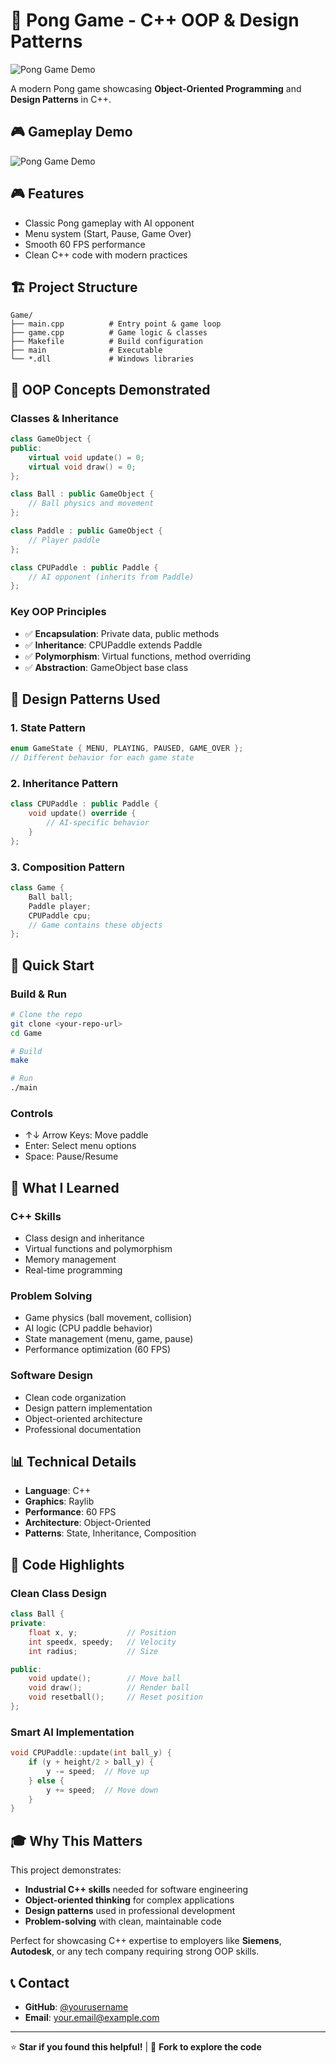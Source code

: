 # 🏓 Pong Game - C++ OOP & Design Patterns
![Pong Game Demo](game.png)







A modern Pong game showcasing **Object-Oriented Programming** and **Design Patterns** in C++.






## 🎮 Gameplay Demo



![Pong Game Demo](Game.gif)




## 🎮 Features

- Classic Pong gameplay with AI opponent
- Menu system (Start, Pause, Game Over)
- Smooth 60 FPS performance
- Clean C++ code with modern practices

## 🏗️ Project Structure

```
Game/
├── main.cpp          # Entry point & game loop
├── game.cpp          # Game logic & classes
├── Makefile          # Build configuration
├── main              # Executable
└── *.dll             # Windows libraries
```

## 🧩 OOP Concepts Demonstrated

### Classes & Inheritance

```cpp
class GameObject {
public:
    virtual void update() = 0;
    virtual void draw() = 0;
};

class Ball : public GameObject {
    // Ball physics and movement
};

class Paddle : public GameObject {
    // Player paddle
};

class CPUPaddle : public Paddle {
    // AI opponent (inherits from Paddle)
};
```

### Key OOP Principles

- ✅ **Encapsulation**: Private data, public methods
- ✅ **Inheritance**: CPUPaddle extends Paddle
- ✅ **Polymorphism**: Virtual functions, method overriding
- ✅ **Abstraction**: GameObject base class

## 🎨 Design Patterns Used

### 1. State Pattern

```cpp
enum GameState { MENU, PLAYING, PAUSED, GAME_OVER };
// Different behavior for each game state
```

### 2. Inheritance Pattern

```cpp
class CPUPaddle : public Paddle {
    void update() override {
        // AI-specific behavior
    }
};
```

### 3. Composition Pattern

```cpp
class Game {
    Ball ball;
    Paddle player;
    CPUPaddle cpu;
    // Game contains these objects
};
```

## 🚀 Quick Start

### Build & Run

```bash
# Clone the repo
git clone <your-repo-url>
cd Game

# Build
make

# Run
./main
```

### Controls

- ↑↓ Arrow Keys: Move paddle
- Enter: Select menu options
- Space: Pause/Resume

## 🎯 What I Learned

### C++ Skills

- Class design and inheritance
- Virtual functions and polymorphism
- Memory management
- Real-time programming

### Problem Solving

- Game physics (ball movement, collision)
- AI logic (CPU paddle behavior)
- State management (menu, game, pause)
- Performance optimization (60 FPS)

### Software Design

- Clean code organization
- Design pattern implementation
- Object-oriented architecture
- Professional documentation

## 📊 Technical Details

- **Language**: C++
- **Graphics**: Raylib
- **Performance**: 60 FPS
- **Architecture**: Object-Oriented
- **Patterns**: State, Inheritance, Composition

## 🔧 Code Highlights

### Clean Class Design

```cpp
class Ball {
private:
    float x, y;           // Position
    int speedx, speedy;   // Velocity
    int radius;           // Size

public:
    void update();        // Move ball
    void draw();          // Render ball
    void resetball();     // Reset position
};
```

### Smart AI Implementation

```cpp
void CPUPaddle::update(int ball_y) {
    if (y + height/2 > ball_y) {
        y -= speed;  // Move up
    } else {
        y += speed;  // Move down
    }
}
```

## 🎓 Why This Matters

This project demonstrates:

- **Industrial C++ skills** needed for software engineering
- **Object-oriented thinking** for complex applications  
- **Design patterns** used in professional development
- **Problem-solving** with clean, maintainable code

Perfect for showcasing C++ expertise to employers like **Siemens**, **Autodesk**, or any tech company requiring strong OOP skills.

## 📞 Contact

- **GitHub**: [@yourusername](https://github.com/yourusername)
- **Email**: your.email@example.com

---

⭐ **Star if you found this helpful!** | 🍴 **Fork to explore the code**
